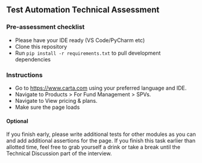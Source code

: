 ## Test Automation Technical Assessment

### Pre-assessment checklist

- Please have your IDE ready (VS Code/PyCharm etc)
- Clone this repository
- Run `pip install -r requirements.txt` to pull development dependencies


### Instructions
- Go to https://www.carta.com using your preferred language and IDE.
- Navigate to Products > For Fund Management > SPVs.
- Navigate to View pricing & plans.
- Make sure the page loads 

#### Optional

If you finish early, please write additional tests for other modules as you can and add additional assertions for the page. 
If you finish this task earlier than allotted time, feel free to grab yourself a drink or take a break until the Technical Discussion part of the interview. 

